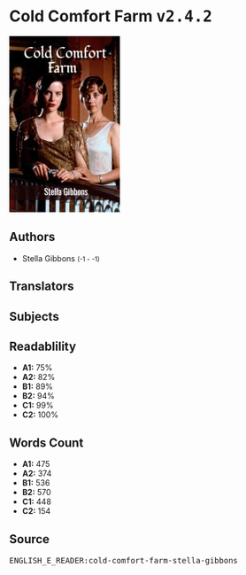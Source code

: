 # Cold Comfort Farm <kbd>v2.4.2</kbd>

![](./cover.medium.jpg "")

## Authors


 - Stella Gibbons <small>(-1 - -1)</small>

## Translators



## Subjects



## Readablility


 - **A1:** 75%
 - **A2:** 82%
 - **B1:** 89%
 - **B2:** 94%
 - **C1:** 99%
 - **C2:** 100%

## Words Count


 - **A1:** 475
 - **A2:** 374
 - **B1:** 536
 - **B2:** 570
 - **C1:** 448
 - **C2:** 154

## Source


<kbd>ENGLISH_E_READER:cold-comfort-farm-stella-gibbons</kbd>
